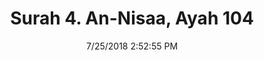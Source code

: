 ---
title       : "Surah 4. An-Nisaa, Ayah 104"
date        : 7/25/2018 2:52:55 PM
draft       : false
type        : "quran"
layout      : "compare"
BookCode    : "CMP"
SurahNumber : "4"
AyahNumber  : "104"
TotalAyah   : "176"
---